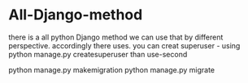 # All-Django-method
there is a all  python Django method we can use that by different perspective. accordingly there uses.
you can creat superuser - using 
python manage.py createsuperuser
than use-second 

python manage.py makemigration
python manage.py migrate

